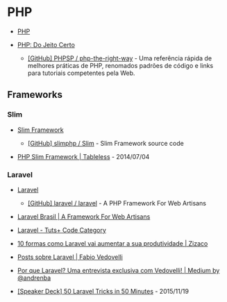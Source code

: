 # PHP

* [PHP](https://php.net)

* [PHP: Do Jeito Certo](http://br.phptherightway.com/)

  * [[GitHub] PHPSP / php-the-right-way](https://github.com/PHPSP/php-the-right-way) - Uma referência rápida de melhores práticas de PHP, renomados padrões de código e links para tutoriais competentes pela Web.


## Frameworks

### Slim

* [Slim Framework](http://www.slimframework.com/)

  * [[GitHub] slimphp / Slim](https://github.com/slimphp/Slim) - Slim Framework source code

* [PHP Slim Framework | Tableless](http://tableless.com.br/php-slim-framework/) - 2014/07/04


### Laravel

* [Laravel](http://laravel.com/)

  * [[GitHub] laravel / laravel](https://github.com/laravel/laravel) - A PHP Framework For Web Artisans

* [Laravel Brasil | A Framework For Web Artisans](http://www.laravel.com.br/)

* [Laravel - Tuts+ Code Category](http://code.tutsplus.com/categories/laravel)

* [10 formas como Laravel vai aumentar a sua produtividade | Zizaco](http://zizaco.net/formas-como-laravel-vai-aumentar-a-sua-produtividade)

* [Posts sobre Laravel | Fabio Vedovelli](http://www.vedovelli.com.br/tag/laravel/)

* [Por que Laravel? Uma entrevista exclusiva com Vedovelli! | Medium by @andrenba](https://medium.com/@andrenba/por-que-laravel-uma-entrevista-exclusiva-com-vedovelli-b2bf022183dc)

* [[Speaker Deck] 50 Laravel Tricks in 50 Minutes](https://speakerdeck.com/willroth/50-laravel-tricks-in-50-minutes) - 2015/11/19
